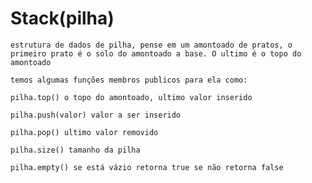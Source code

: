 # Stack(pilha)
    estrutura de dados de pilha, pense em um amontoado de pratos, o primeiro prato é o solo do amontoado a base. O ultimo é o topo do amontoado

    temos algumas funções membros publicos para ela como:

    pilha.top() o topo do amontoado, ultimo valor inserido

    pilha.push(valor) valor a ser inserido

    pilha.pop() ultimo valor removido

    pilha.size() tamanho da pilha

    pilha.empty() se está vázio retorna true se não retorna false

    